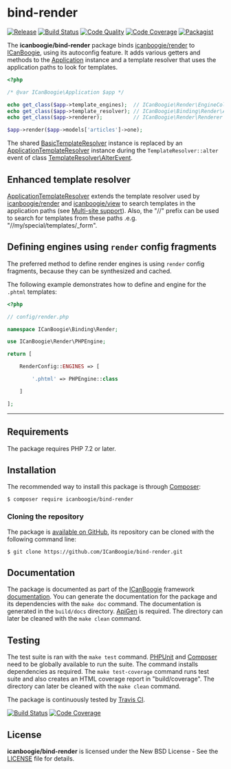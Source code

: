 # bind-render

[![Release](https://img.shields.io/packagist/v/icanboogie/bind-render.svg)](https://packagist.org/packages/icanboogie/bind-render)
[![Build Status](https://img.shields.io/travis/ICanBoogie/bind-render.svg)](http://travis-ci.org/ICanBoogie/bind-render)
[![Code Quality](https://img.shields.io/scrutinizer/g/ICanBoogie/bind-render.svg)](https://scrutinizer-ci.com/g/ICanBoogie/bind-render)
[![Code Coverage](https://img.shields.io/coveralls/ICanBoogie/bind-render.svg)](https://coveralls.io/r/ICanBoogie/bind-render)
[![Packagist](https://img.shields.io/packagist/dt/icanboogie/bind-render.svg)](https://packagist.org/packages/icanboogie/bind-render)

The **icanboogie/bind-render** package binds [icanboogie/render][] to [ICanBoogie][], using its
autoconfig feature. It adds various getters and methods to the [Application][] instance and a
template resolver that uses the application paths to look for templates.

```php
<?php

/* @var ICanBoogie\Application $app */

echo get_class($app->template_engines);  // ICanBoogie\Render\EngineCollection
echo get_class($app->template_resolver); // ICanBoogie\Binding\Render\ApplicationTemplateResolver
echo get_class($app->renderer);          // ICanBoogie\Render\Renderer

$app->render($app->models['articles']->one);
```

The shared [BasicTemplateResolver][] instance is replaced by an [ApplicationTemplateResolver][]
instance during the `TemplateResolver::alter` event of class [TemplateResolver\AlterEvent].





## Enhanced template resolver

[ApplicationTemplateResolver][] extends the template resolver used by [icanboogie/render][]
and [icanboogie/view][] to search templates in the application paths (see [Multi-site support](https://github.com/ICanBoogie/ICanBoogie#multi-site-support)).
Also, the "//" prefix can be used to search for templates from these paths .e.g.
"//my/special/templates/_form".





## Defining engines using `render` config fragments

The preferred method to define render engines is using `render` config fragments, because they
can be synthesized and cached.

The following example demonstrates how to define and engine for the `.phtml` templates:

```php
<?php

// config/render.php

namespace ICanBoogie\Binding\Render;

use ICanBoogie\Render\PHPEngine;

return [

	RenderConfig::ENGINES => [

		'.phtml' => PHPEngine::class

	]

];
```





----------





## Requirements

The package requires PHP 7.2 or later.





## Installation

The recommended way to install this package is through [Composer](http://getcomposer.org/):

	$ composer require icanboogie/bind-render





### Cloning the repository

The package is [available on GitHub](https://github.com/ICanBoogie/bind-render), its repository can be
cloned with the following command line:

	$ git clone https://github.com/ICanBoogie/bind-render.git





## Documentation

The package is documented as part of the [ICanBoogie][] framework
[documentation][]. You can generate the documentation for the package and its dependencies with
the `make doc` command. The documentation is generated in the `build/docs` directory.
[ApiGen](http://apigen.org/) is required. The directory can later be cleaned with
the `make clean` command.





## Testing

The test suite is ran with the `make test` command. [PHPUnit](https://phpunit.de/) and [Composer](http://getcomposer.org/) need to be globally available to run the suite. The command installs dependencies as required. The `make test-coverage` command runs test suite and also creates an HTML coverage report in "build/coverage". The directory can later be cleaned with the `make clean` command.

The package is continuously tested by [Travis CI](http://about.travis-ci.org/).

[![Build Status](https://img.shields.io/travis/ICanBoogie/bind-render.svg)](https://travis-ci.org/ICanBoogie/bind-render)
[![Code Coverage](https://img.shields.io/coveralls/ICanBoogie/bind-render.svg)](https://coveralls.io/r/ICanBoogie/bind-render)





## License

**icanboogie/bind-render** is licensed under the New BSD License - See the [LICENSE](LICENSE) file for details.





[documentation]:               https://icanboogie.org/api/bind-render/0.6/
[ApplicationTemplateResolver]: https://icanboogie.org/api/bind-render/0.6/class-ICanBoogie.Binding.Render.ApplicationTemplateResolver.html
[Application]:                 https://icanboogie.org/docs/4.0/the-application-class
[BasicTemplateResolver]:       https://icanboogie.org/api/render/0.6/class-ICanBoogie.Render.BasicTemplateResolver.html
[TemplateResolver\AlterEvent]: https://icanboogie.org/api/render/0.6/class-ICanBoogie.Render.TemplateResolver.AlterEvent.html
[icanboogie/module]:           https://github.com/ICanBoogie/Module
[icanboogie/render]:           https://github.com/ICanBoogie/Render
[icanboogie/view]:             https://github.com/ICanBoogie/View
[ICanBoogie]:                  https://github.com/ICanBoogie/ICanBoogie

